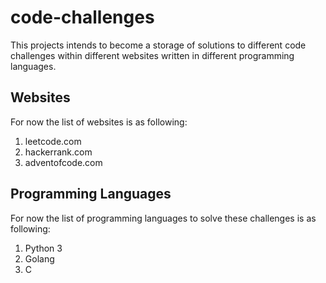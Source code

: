 # code-challenges

This projects intends to become a storage of solutions to different code challenges within different websites written in different programming languages.

## Websites
For now the list of websites is as following:
1. leetcode.com
2. hackerrank.com
3. adventofcode.com

## Programming Languages
For now the list of programming languages to solve these challenges is as following:
1. Python 3
2. Golang
3. C
